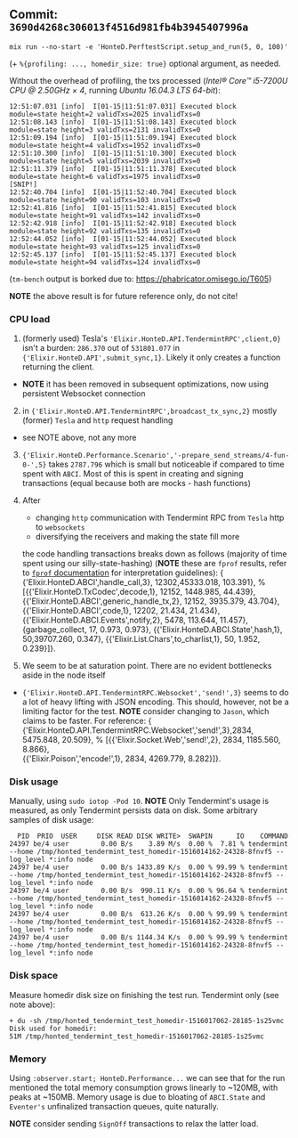 ## Commit: `3690d4268c306013f4516d981fb4b3945407996a`

```
mix run --no-start -e 'HonteD.PerftestScript.setup_and_run(5, 0, 100)'
```
(+ `%{profiling: ..., homedir_size: true}` optional argument, as needed.

Without the overhead of profiling, the txs processed (_Intel® Core™ i5-7200U CPU @ 2.50GHz × 4_, running _Ubuntu 16.04.3 LTS 64-bit_):
```
12:51:07.031 [info]  I[01-15|11:51:07.031] Executed block                               module=state height=2 validTxs=2025 invalidTxs=0
12:51:08.143 [info]  I[01-15|11:51:08.143] Executed block                               module=state height=3 validTxs=2131 invalidTxs=0
12:51:09.194 [info]  I[01-15|11:51:09.194] Executed block                               module=state height=4 validTxs=1952 invalidTxs=0
12:51:10.300 [info]  I[01-15|11:51:10.300] Executed block                               module=state height=5 validTxs=2039 invalidTxs=0
12:51:11.379 [info]  I[01-15|11:51:11.378] Executed block                               module=state height=6 validTxs=1975 invalidTxs=0
[SNIP!]
12:52:40.704 [info]  I[01-15|11:52:40.704] Executed block                               module=state height=90 validTxs=103 invalidTxs=0
12:52:41.816 [info]  I[01-15|11:52:41.815] Executed block                               module=state height=91 validTxs=142 invalidTxs=0
12:52:42.918 [info]  I[01-15|11:52:42.918] Executed block                               module=state height=92 validTxs=135 invalidTxs=0
12:52:44.052 [info]  I[01-15|11:52:44.052] Executed block                               module=state height=93 validTxs=125 invalidTxs=0
12:52:45.137 [info]  I[01-15|11:52:45.137] Executed block                               module=state height=94 validTxs=124 invalidTxs=0
```

(`tm-bench` output is borked due to: https://phabricator.omisego.io/T605)

**NOTE** the above result is for future reference only, do not cite!

### CPU load

1. (formerly used) Tesla's `'Elixir.HonteD.API.TendermintRPC',client,0}` isn't a burden: `286.370` out of `531801.077` in `{'Elixir.HonteD.API',submit_sync,1}`. Likely it only creates a function returning the client.
  - **NOTE** it has been removed in subsequent optimizations, now using persistent Websocket connection
2. in `{'Elixir.HonteD.API.TendermintRPC',broadcast_tx_sync,2}` mostly (former) `Tesla` and `http` request handling
  - see NOTE above, not any more
3. `{'Elixir.HonteD.Performance.Scenario','-prepare_send_streams/4-fun-0-',5}` takes `2787.796` which is small but noticeable if compared to time spent with `ABCI`. Most of this is spent in creating and signing transactions (equal because both are mocks - hash functions)
6. After
   - changing `http` communication with Tendermint RPC from `Tesla` http to `websockets`
   - diversifying the receivers and making the state fill more

   the code handling transactions breaks down as follows (majority of time spent using our silly-state-hashing)
   (**NOTE** these are `fprof` results, refer to [`fprof` documentation](http://erlang.org/doc/man/fprof.html) for interpretation guidelines):
          { {'Elixir.HonteD.ABCI',handle_call,3},       12302,45333.018,  103.391},     %
          [{{'Elixir.HonteD.TxCodec',decode,1},         12152, 1448.985,   44.439},
           {{'Elixir.HonteD.ABCI',generic_handle_tx,2}, 12152, 3935.379,   43.704},
           {{'Elixir.HonteD.ABCI',code,1},              12202,   21.434,   21.434},
           {{'Elixir.HonteD.ABCI.Events',notify,2},     5478,  113.644,   11.457},
           {garbage_collect,                              17,    0.973,    0.973},
           {{'Elixir.HonteD.ABCI.State',hash,1},          50,39707.260,    0.347},
           {{'Elixir.List.Chars',to_charlist,1},          50,    1.952,    0.239}]}.
7. We seem to be at saturation point. There are no evident bottlenecks aside in the node itself
  - `{'Elixir.HonteD.API.TendermintRPC.Websocket','send!',3}` seems to do a lot of heavy lifting with JSON encoding.
  This should, however, not be a limiting factor for the test. **NOTE** consider changing to `Jason`,
  which claims to be faster. For reference:
         { {'Elixir.HonteD.API.TendermintRPC.Websocket','send!',3},2834, 5475.848,   20.509},     %
         [{{'Elixir.Socket.Web','send!',2},            2834, 1185.560,    8.866},      
          {{'Elixir.Poison','encode!',1},              2834, 4269.779,    8.282}]}.    

### Disk usage

Manually, using `sudo iotop -Pod 10`.
**NOTE** Only Tendermint's usage is measured, as only Tendermint persists data on disk.
Some arbitrary samples of disk usage:
```
  PID  PRIO  USER     DISK READ DISK WRITE>  SWAPIN      IO    COMMAND
24397 be/4 user        0.00 B/s    3.89 M/s  0.00 %  7.81 % tendermint --home /tmp/honted_tendermint_test_homedir-1516014162-24328-8fnvf5 --log_level *:info node
24397 be/4 user        0.00 B/s 1433.89 K/s  0.00 % 99.99 % tendermint --home /tmp/honted_tendermint_test_homedir-1516014162-24328-8fnvf5 --log_level *:info node
24397 be/4 user        0.00 B/s  990.11 K/s  0.00 % 96.64 % tendermint --home /tmp/honted_tendermint_test_homedir-1516014162-24328-8fnvf5 --log_level *:info node
24397 be/4 user        0.00 B/s  613.26 K/s  0.00 % 99.99 % tendermint --home /tmp/honted_tendermint_test_homedir-1516014162-24328-8fnvf5 --log_level *:info node
24397 be/4 user        0.00 B/s 1144.34 K/s  0.00 % 99.99 % tendermint --home /tmp/honted_tendermint_test_homedir-1516014162-24328-8fnvf5 --log_level *:info node
```

### Disk space

Measure homedir disk size on finishing the test run.
Tendermint only (see note above):
```
+ du -sh /tmp/honted_tendermint_test_homedir-1516017062-28185-1s25vmc
Disk used for homedir:
51M	/tmp/honted_tendermint_test_homedir-1516017062-28185-1s25vmc
```

### Memory

Using `:observer.start; HonteD.Performance...` we can see that
for the run mentioned the total memory consumption grows linearly to ~120MB, with peaks at ~150MB.
Memory usage is due to bloating of `ABCI.State` and `Eventer's` unfinalized transaction queues, quite naturally.

**NOTE** consider sending `SignOff` transactions to relax the latter load.
